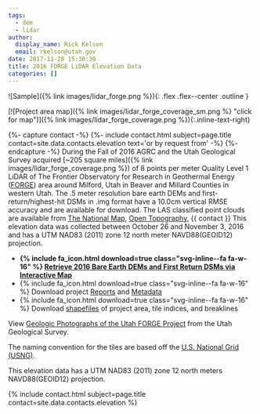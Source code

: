```yaml
---
tags:
  - dem
  - lidar
author:
  display_name: Rick Kelson
  email: rkelson@utah.gov
date: 2017-11-28 15:30:30
title: 2016 FORGE LiDAR Elevation Data
categories: []
---
```


![Sample]({% link images/lidar_forge.png %}){: .flex .flex--center .outline }

[![Project area map]({% link images/lidar_forge_coverage_sm.png %} "click for map")]({% link images/lidar_forge_coverage.png %}){:.inline-text-right}

{%- capture contact -%}
{%- include contact.html subject=page.title contact=site.data.contacts.elevation text='or by request from' -%}
{%- endcapture -%}
During the Fall of 2016 AGRC and the Utah Geological Survey acquired [~205 square miles]({% link images/lidar_forge_coverage.png %}) of 8 points per meter Quality Level 1 LiDAR of The Frontier Observatory for Research in Geothermal Energy ([FORGE](https://energy.gov/eere/forge/forge-home "more information")) area around Milford, Utah in Beaver and Millard Counties in western Utah. The .5 meter resolution bare earth DEMs and first-return/highest-hit DSMs in .img format have a 10.0cm vertical RMSE accuracy and are available for download. The LAS classified point clouds are available from [The National Map](https://apps.nationalmap.gov/downloader), [Open Topography](http://opentopo.sdsc.edu/lidarDataset?opentopoID=OTLAS.092018.6341.1), {{ contact }} This elevation data was collected between October 26 and November 3, 2016 and has a UTM NAD83 (2011) zone 12 north meter NAVD88(GEOID12) projection.

<ul class="dotless">
  <li>
    <strong>
      {% include fa_icon.html download=true class="svg-inline--fa fa-w-16" %} <a href="https://raster.utah.gov/?cat=.5%20Meter%20%7B2016%20LiDAR%7D" target="_blank" rel="noopener">Retrieve 2016 Bare Earth DEMs and First Return DSMs via Interactive Map</a>
    </strong>
  </li>
  <li>
    {% include fa_icon.html download=true class="svg-inline--fa fa-w-16" %} Download project <a href="https://storage.googleapis.com/state-of-utah-sgid-downloads/lidar/forge-2016/FORGE_Reports.zip" target="_blank" rel="noopener">Reports</a> and <a href="https://storage.googleapis.com/state-of-utah-sgid-downloads/lidar/forge-2016/FORGE_Metadata.zip" target="_blank" rel="noopener">Metadata</a>
  </li>
  <li>
    {% include fa_icon.html download=true class="svg-inline--fa fa-w-16" %} Download <a href="https://storage.googleapis.com/state-of-utah-sgid-downloads/lidar/forge-2016/FORGE_shps.zip" target="_blank" rel="noopener">shapefiles</a> of project area, tile indices, and breaklines
  </li>
</ul>

View [Geologic Photographs of the Utah FORGE Project](https://geodata.geology.utah.gov/pages/search.php?search=!collection207) from the Utah Geological Survey.

The naming convention for the tiles are based off the [U.S. National Grid (USNG)](https://www.fgdc.gov/usng/how-to-read-usng/index_html).

This elevation data has a UTM NAD83 (2011) zone 12 north meters NAVD88(GEOID12) projection.

{% include contact.html subject=page.title contact=site.data.contacts.elevation %}
